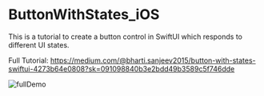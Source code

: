 # ButtonWithStates_iOS
This is a tutorial to create a button control in SwiftUI which responds to different UI states. 

Full Tutorial: https://medium.com/@bharti.sanjeev2015/button-with-states-swiftui-4273b64e0808?sk=091098840b3e2bdd49b3589c5f746dde

![fullDemo](https://github.com/sbharti2016/ButtonWithStates_iOS/assets/60354752/d63b1a69-14cd-41e5-b7e3-f5827a66f7f6)
